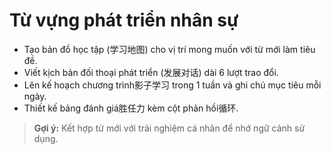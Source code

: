 # Từ vựng phát triển nhân sự

- Tạo bản đồ học tập (学习地图) cho vị trí mong muốn với từ mới làm tiêu đề.
- Viết kịch bản đối thoại phát triển (发展对话) dài 6 lượt trao đổi.
- Lên kế hoạch chương trình影子学习 trong 1 tuần và ghi chú mục tiêu mỗi ngày.
- Thiết kế bảng đánh giá胜任力 kèm cột phản hồi循环.

> **Gợi ý:** Kết hợp từ mới với trải nghiệm cá nhân để nhớ ngữ cảnh sử dụng.
